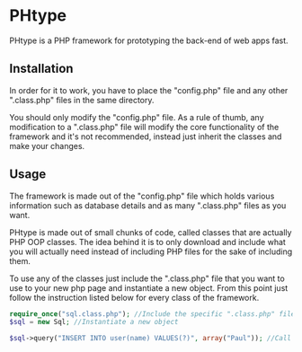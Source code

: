 # PHtype 

PHtype is a PHP framework for prototyping the back-end of web apps fast.

## Installation

In order for it to work, you have to place the "config.php" file and any other ".class.php" files in the same directory.

You should only modify the "config.php" file. As a rule of thumb, any modification to a ".class.php" file will modify the core functionality of the framework and it's not recommended, instead just inherit the classes and make your changes.


## Usage

The framework is made out of the "config.php" file which holds various information such as database details and as many ".class.php" files as you want.

PHtype is made out of small chunks of code, called classes that are actually PHP OOP classes. The idea behind it is to only download and include what you will actually need instead of including PHP files for the sake of including them.

To use any of the classes just include the ".class.php" file that you want to use to your new php page and instantiate a new object. From this point just follow the instruction listed below for every class of the framework.

```php
require_once("sql.class.php"); //Include the specific ".class.php" file
$sql = new Sql; //Instantiate a new object

$sql->query("INSERT INTO user(name) VALUES(?)", array("Paul")); //Call a specific method
```

